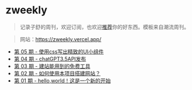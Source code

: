 # zweekly

> 记录子舒的周刊，欢迎订阅，也欢迎[推荐](https://github.com/lovezsh/zweekly/issues/)你的好东西。模板来自潮流周刊。

 > 网站：https://zweekly.vercel.app/ 

* [第 05 期 - 使用css写出精致的UI小组件](https://zweekly.vercel.app/posts/05-使用css写出精致的UI小组件)
* [第 04 期 - chatGPT3.5API发布](https://zweekly.vercel.app/posts/04-chatGPT3.5API发布)
* [第 03 期 - 建站能用到的免费工具](https://zweekly.vercel.app/posts/03-建站能用到的免费工具)
* [第 02 期 - 如何使用本项目搭建网站？](https://zweekly.vercel.app/posts/02-如何使用本项目搭建网站？)
* [第 01 期 - hello,world！这是一个新的开始](https://zweekly.vercel.app/posts/01-hello,world！这是一个新的开始)

